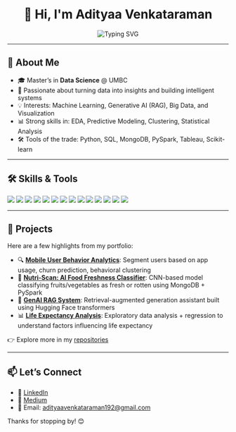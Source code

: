 <h1 align="center">
  👋 Hi, I'm Adityaa Venkataraman
</h1>

<p align="center">
  <img src="https://readme-typing-svg.demolab.com?font=Fira+Code&pause=1000&center=true&vCenter=true&width=500&lines=Data+Analyst;Data+Scientist;AI+Enthusiast" alt="Typing SVG" />
</p>

---

## 🚀 About Me

- 🎓 Master’s in **Data Science** @ UMBC
- 🧠 Passionate about turning data into insights and building intelligent systems
- 💡 Interests: Machine Learning, Generative AI (RAG), Big Data, and Visualization
- 📊 Strong skills in: EDA, Predictive Modeling, Clustering, Statistical Analysis
- 🛠️ Tools of the trade: Python, SQL, MongoDB, PySpark, Tableau, Scikit-learn

---

## 🛠️ Skills & Tools

<p align="left">
  <img src="https://img.shields.io/badge/Python-3776AB?style=for-the-badge&logo=python&logoColor=white"/>
  <img src="https://img.shields.io/badge/SQL-005C84?style=for-the-badge&logo=postgresql&logoColor=white"/>
  <img src="https://img.shields.io/badge/Apache%20Spark-E25A1C?style=for-the-badge&logo=apachespark&logoColor=white"/>
  <img src="https://img.shields.io/badge/MongoDB-47A248?style=for-the-badge&logo=mongodb&logoColor=white"/>
  <img src="https://img.shields.io/badge/Tableau-E97627?style=for-the-badge&logo=tableau&logoColor=white"/>
  <img src="https://img.shields.io/badge/Scikit--Learn-F7931E?style=for-the-badge&logo=scikitlearn&logoColor=white"/>
  <img src="https://img.shields.io/badge/NumPy-013243?style=for-the-badge&logo=numpy&logoColor=white"/>
  <img src="https://img.shields.io/badge/Pandas-150458?style=for-the-badge&logo=pandas&logoColor=white"/>
  <img src="https://img.shields.io/badge/Matplotlib-11557C?style=for-the-badge&logo=matplotlib&logoColor=white"/>
  <img src="https://img.shields.io/badge/Jupyter-F37626?style=for-the-badge&logo=jupyter&logoColor=white"/>
  <img src="https://img.shields.io/badge/HuggingFace-FFBF00?style=for-the-badge&logo=huggingface&logoColor=white"/>
  <img src="https://img.shields.io/badge/VS%20Code-007ACC?style=for-the-badge&logo=visualstudiocode&logoColor=white"/>
  <img src="https://img.shields.io/badge/Git-F05032?style=for-the-badge&logo=git&logoColor=white"/>
  <img src="https://img.shields.io/badge/Databricks-FF3621?style=for-the-badge&logo=databricks&logoColor=white"/>
</p>

---

## 💼 Projects

Here are a few highlights from my portfolio:

- 🔍 **[Mobile User Behavior Analytics](#)**: Segment users based on app usage, churn prediction, behavioral clustering
- 🥦 **[Nutri-Scan: AI Food Freshness Classifier](#)**: CNN-based model classifying fruits/vegetables as fresh or rotten using MongoDB + PySpark
- 🤖 **[GenAI RAG System](#)**: Retrieval-augmented generation assistant built using Hugging Face transformers
- 📊 **[Life Expectancy Analysis](#)**: Exploratory data analysis + regression to understand factors influencing life expectancy

👉 Explore more in my [repositories](https://github.com/adityaavenkataraman192?tab=repositories)

---

## 📫 Let’s Connect

- 🔗 [LinkedIn](https://www.linkedin.com/in/adityaa-venkataraman)
- 📝 [Medium](https://medium.com/@adityaavenkataraman192)
- 📧 Email: adityaavenkataraman192@gmail.com

Thanks for stopping by! 😊
